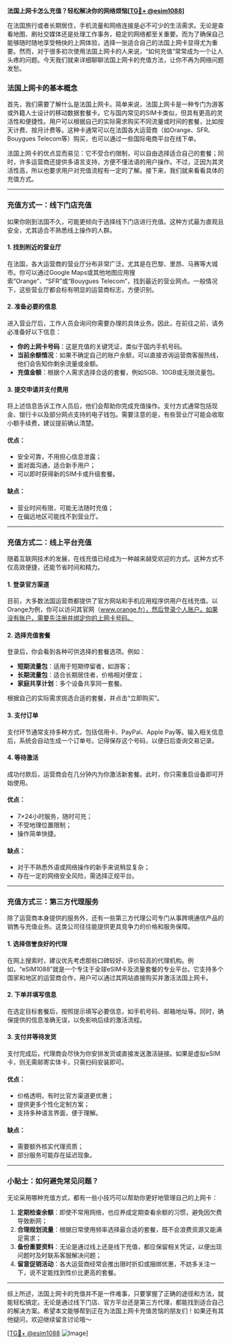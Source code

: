 **法国上网卡怎么充值？轻松解决你的网络烦恼[[TG💪+ @esim1088](https://t.me/s/esim1088)]**

在法国旅行或者长期居住，手机流量和网络连接是必不可少的生活需求。无论是查看地图、刷社交媒体还是处理工作事务，稳定的网络都至关重要。而为了确保自己能够随时随地享受畅快的上网体验，选择一张适合自己的法国上网卡显得尤为重要。然而，对于很多初次使用法国上网卡的人来说，“如何充值”常常成为一个让人头疼的问题。今天我们就来详细聊聊法国上网卡的充值方法，让你不再为网络问题发愁。

### 法国上网卡的基本概念

首先，我们需要了解什么是法国上网卡。简单来说，法国上网卡是一种专门为游客或外籍人士设计的移动数据套餐卡。它与国内常见的SIM卡类似，但具有更高的灵活性和便捷性。用户可以根据自己的实际需求购买不同流量或时间的套餐，比如按天计费、按月计费等。这种卡通常可以在法国各大运营商（如Orange、SFR、Bouygues Telecom等）购买，也可以通过一些国际电商平台在线下单。

法国上网卡的优点显而易见：它不受合约限制，可以自由选择适合自己的套餐；同时，许多运营商还提供多语言支持，方便不懂法语的用户操作。不过，正因为其灵活性高，所以也要求用户对充值流程有一定的了解。接下来，我们就来看看具体的充值方式。

---

### 充值方式一：线下门店充值

如果你刚到法国不久，可能更倾向于选择线下门店进行充值。这种方式最为直观且安全，尤其适合不熟悉线上操作的人群。

#### 1. 找到附近的营业厅
在法国，各大运营商的营业厅分布非常广泛，尤其是在巴黎、里昂、马赛等大城市。你可以通过Google Maps或其他地图应用搜索“Orange”、“SFR”或“Bouygues Telecom”，找到最近的营业网点。一般情况下，这些营业厅都会标有明显的运营商标志，方便识别。

#### 2. 准备必要的信息
进入营业厅后，工作人员会询问你需要办理的具体业务。因此，在前往之前，请务必准备好以下信息：
- **你的上网卡号码**：这是充值的关键凭证，类似于国内手机号码。
- **当前余额情况**：如果不确定自己的账户余额，可以直接咨询运营商客服热线，他们会告知你剩余流量或金额。
- **充值金额**：根据个人需求选择合适的套餐，例如5GB、10GB或无限流量包。

#### 3. 提交申请并支付费用
将上述信息告诉工作人员后，他们会帮助你完成充值操作。支付方式通常包括现金、银行卡以及部分网点支持的电子钱包。需要注意的是，有些营业厅可能会收取小额手续费，建议提前确认清楚。

#### 优点：
- 安全可靠，不用担心信息泄露；
- 面对面沟通，适合新手用户；
- 可以即时获得新的SIM卡或升级套餐。

#### 缺点：
- 营业时间有限，可能无法随时充值；
- 在偏远地区可能找不到营业厅。

---

### 充值方式二：线上平台充值

随着互联网技术的发展，在线充值已经成为一种越来越受欢迎的方式。这种方式不仅高效便捷，还能节省时间和精力。

#### 1. 登录官方渠道
目前，大多数法国运营商都提供了官方网站和手机应用程序供用户在线充值。以Orange为例，你可以访问其官网（www.orange.fr），然后登录个人账户。如果没有账户，需要先注册并绑定你的上网卡号码。

#### 2. 选择充值套餐
登录后，你会看到各种可供选择的套餐选项。例如：
- **短期流量包**：适用于短期停留者，如游客；
- **长期流量包**：适合长期居住者，价格相对便宜；
- **家庭共享计划**：多个设备共享同一套餐。

根据自己的实际需求挑选合适的套餐，并点击“立即购买”。

#### 3. 支付订单
支付环节通常支持多种方式，包括信用卡、PayPal、Apple Pay等。输入相关信息后，系统会自动生成一个订单号。记得保存这个号码，以便日后查询交易记录。

#### 4. 等待激活
成功付款后，运营商会在几分钟内为你激活新套餐。此时，你只需重启设备即可开始使用。

#### 优点：
- 7×24小时服务，随时可充；
- 不受地理位置限制；
- 操作简单快捷。

#### 缺点：
- 对于不熟悉外语或网络操作的新手来说稍显复杂；
- 存在一定的网络安全风险，需选择正规平台。

---

### 充值方式三：第三方代理服务

除了运营商本身提供的服务外，还有一些第三方代理公司专门从事跨境通信产品的销售与充值业务。这类公司往往能提供更具竞争力的价格和服务保障。

#### 1. 选择信誉良好的代理
在网上搜索时，建议优先考虑那些口碑较好、评价较高的代理机构。例如，“eSIM1088”就是一个专注于全球eSIM卡及流量套餐的专业平台。它支持多个国家和地区的运营商合作，用户可以通过其网站直接购买并激活法国上网卡。

#### 2. 下单并填写信息
在选定目标套餐后，按照提示填写必要信息，如手机号码、邮箱地址等。同时，确保提供的信息准确无误，以免影响后续的激活流程。

#### 3. 支付并等待发货
支付完成后，代理商会尽快为你安排发货或直接发送激活链接。如果是虚拟eSIM卡，则无需邮寄实体卡，只需扫码安装即可。

#### 优点：
- 价格透明，有时比官方渠道更优惠；
- 提供更多个性化定制方案；
- 支持多种语言界面，便于理解。

#### 缺点：
- 需要额外核实代理资质；
- 部分服务可能存在延迟现象。

---

### 小贴士：如何避免常见问题？

无论采用哪种充值方式，都有一些小技巧可以帮助你更好地管理自己的上网卡：

1. **定期检查余额**：即使不常用网络，也应养成定期查看余额的习惯，避免因欠费导致断网；
2. **合理规划流量**：根据日常使用频率选择最合适的套餐，既不会浪费资源又能满足需求；
3. **备份重要资料**：无论是通过线上还是线下充值，都应保留相关凭证，以便出现问题时及时联系客服解决问题；
4. **留意促销活动**：各大运营商经常会推出限时折扣或捆绑优惠，不妨多关注一下，说不定能找到性价比更高的套餐。

---

综上所述，法国上网卡的充值并不是一件难事，只要掌握了正确的途径和方法，就能轻松搞定。无论是通过线下门店、官方平台还是第三方代理，都能找到适合自己的解决方案。希望本文能够帮到正在为法国上网卡充值苦恼的朋友们！如果还有其他疑问，欢迎继续留言讨论哦～

[[TG💪+ @esim1088](https://t.me/s/esim1088) ![Image](https://i.postimg.cc/4NQfJmqS/Snipaste-2025-05-13-00-14-12.png)]